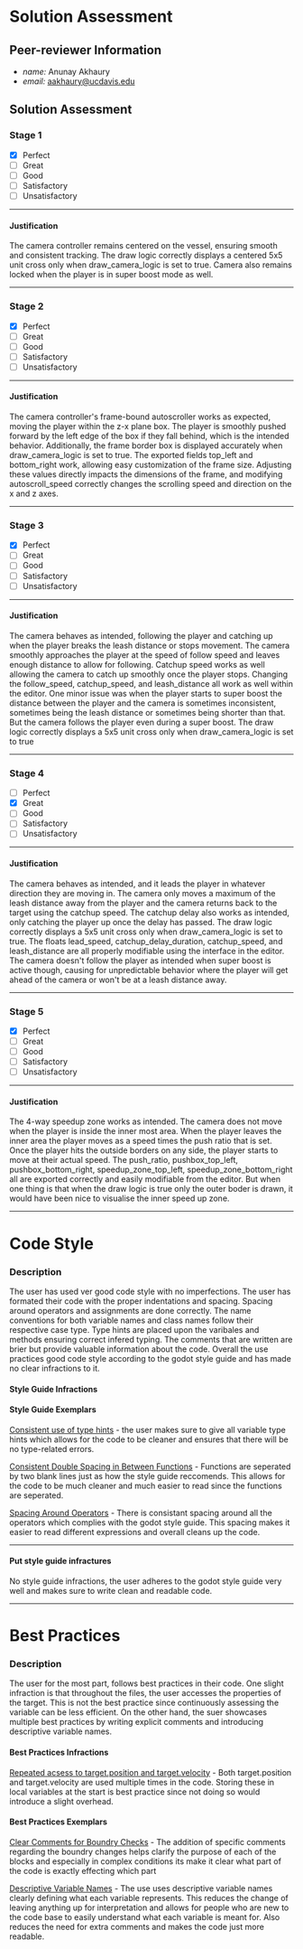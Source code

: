 # Solution Assessment #

## Peer-reviewer Information

* *name:* Anunay Akhaury 
* *email:* aakhaury@ucdavis.edu

## Solution Assessment ##

### Stage 1 ###

- [x] Perfect
- [ ] Great
- [ ] Good
- [ ] Satisfactory
- [ ] Unsatisfactory

___
#### Justification ##### 
The camera controller remains centered on the vessel, ensuring smooth and consistent tracking. The draw logic correctly displays a centered 5x5 unit cross only when draw_camera_logic is set to true. Camera also remains locked when the player is in super boost mode as well.

___
### Stage 2 ###

- [x] Perfect
- [ ] Great
- [ ] Good
- [ ] Satisfactory
- [ ] Unsatisfactory

___
#### Justification ##### 
The camera controller's frame-bound autoscroller works as expected, moving the player within the z-x plane box. The player is smoothly pushed forward by the left edge of the box if they fall behind, which is the intended behavior. Additionally, the frame border box is displayed accurately when draw_camera_logic is set to true. The exported fields top_left and bottom_right work, allowing easy customization of the frame size. Adjusting these values directly impacts the dimensions of the frame, and modifying autoscroll_speed correctly changes the scrolling speed and direction on the x and z axes.

___
### Stage 3 ###

- [x] Perfect
- [ ] Great
- [ ] Good
- [ ] Satisfactory
- [ ] Unsatisfactory

___
#### Justification ##### 
The camera behaves as intended, following the player and catching up when the player breaks the leash distance or stops movement. The camera smoothly approaches the player at the speed of follow speed and leaves enough distance to allow for following. Catchup speed works as well allowing the camera to catch up smoothly once the player stops. Changing the follow_speed, catchup_speed, and leash_distance all work as well within the editor. One minor issue was when the player starts to super boost the distance between the player and the camera is sometimes inconsistent, sometimes being the leash distance or sometimes being shorter than that. But the camera follows the player even during a super boost. The draw logic correctly displays a 5x5 unit cross only when draw_camera_logic is set to true

___
### Stage 4 ###

- [ ] Perfect
- [x] Great
- [ ] Good
- [ ] Satisfactory
- [ ] Unsatisfactory

___
#### Justification ##### 
The camera behaves as intended, and it leads the player in whatever direction they are moving in. The camera only moves a maximum of the leash distance away from the player and the camera returns back to the target using the catchup speed. The catchup delay also works as intended, only catching the player up once the delay has passed. The draw logic correctly displays a 5x5 unit cross only when draw_camera_logic is set to true. The floats lead_speed, catchup_delay_duration, catchup_speed, and leash_distance are all properly modifiable using the interface in the editor. The camera doesn't follow the player as intended when super boost is active though, causing for unpredictable behavior where the player will get ahead of the camera or won't be at a leash distance away.
___
### Stage 5 ###

- [x] Perfect
- [ ] Great
- [ ] Good
- [ ] Satisfactory
- [ ] Unsatisfactory

___
#### Justification ##### 
The 4-way speedup zone works as intended. The camera does not move when the player is inside the inner most area. When the player leaves the inner area the player moves as a speed times the push ratio that is set. Once the player hits the outside borders on any side, the player starts to move at their actual speed. The push_ratio, pushbox_top_left, pushbox_bottom_right, speedup_zone_top_left, speedup_zone_bottom_right all are exported correctly and easily modifiable from the editor. But when one thing is that when the draw logic is true only the outer boder is drawn, it would have been nice to visualise the inner speed up zone.
___
# Code Style #


### Description ###

The user has used ver good code style with no imperfections. The user has formated their code with the proper indentations and spacing. Spacing around operators and assignments are done correctly. The name conventions for both variable names and class names follow their respective case type. Type hints are placed upon the varibales and methods ensuring correct infered typing. The comments that are written are brier but provide valuable information about the code. Overall the use practices good code style according to the godot style guide and has made no clear infractions to it.

#### Style Guide Infractions ####

#### Style Guide Exemplars ####

[Consistent use of type hints](https://github.com/ensemble-ai/exercise-2-camera-control-ezrenjoa/blob/99726fa635354a197638d1af666c8bd89f005ff5/Obscura/scripts/camera_controllers/speedup_push_box.gd#L5) -  the user makes sure to give all variable type hints which allows for the code to be cleaner and ensures that there will be no type-related errors.

[Consistent Double Spacing in Between Functions](https://github.com/ensemble-ai/exercise-2-camera-control-ezrenjoa/blob/99726fa635354a197638d1af666c8bd89f005ff5/Obscura/scripts/camera_controllers/position_lock.gd#L11) - Functions are seperated by two blank lines just as how the style guide reccomends. This allows for the code to be much cleaner and much easier to read since the functions are seperated.

[Spacing Around Operators](https://github.com/ensemble-ai/exercise-2-camera-control-ezrenjoa/blob/99726fa635354a197638d1af666c8bd89f005ff5/Obscura/scripts/camera_controllers/lerp_look_ahead.gd#L45) - There is consistant spacing around all the operators which complies with the godot style guide. This spacing makes it easier to read different expressions and overall cleans up the code.
___
#### Put style guide infractures ####

No style guide infractions, the user adheres to the godot style guide very well and makes sure to write clean and readable code.
___

# Best Practices #

### Description ###

The user for the most part, follows best practices in their code. One slight infraction is that throughout the files, the user accesses the properties of the target. This is not the best practice since continuously assessing the variable can be less efficient. On the other hand, the suer showcases multiple best practices by writing explicit comments and introducing descriptive variable names.


#### Best Practices Infractions ####

[Repeated acsess to target.position and target.velocity](https://github.com/ensemble-ai/exercise-2-camera-control-ezrenjoa/blob/99726fa635354a197638d1af666c8bd89f005ff5/Obscura/scripts/camera_controllers/lerp_follow.gd#L26) - Both target.position and target.velocity are used multiple times in the code. Storing these in local variables at the start is best practice since not doing so would introduce a slight overhead.

#### Best Practices Exemplars ####

[Clear Comments for Boundry Checks](https://github.com/ensemble-ai/exercise-2-camera-control-ezrenjoa/blob/99726fa635354a197638d1af666c8bd89f005ff5/Obscura/scripts/camera_controllers/speedup_push_box.gd#L40) - The addition of specific comments regarding the boundry changes helps clarify the purpose of each of the blocks and especially in complex conditions its make it clear what part of the code is exactly effecting which part

[Descriptive Variable Names](https://github.com/ensemble-ai/exercise-2-camera-control-ezrenjoa/blob/35a9b519f33beedb8e46bc0db9dc36187e489419/Obscura/scripts/camera_controllers/lerp_follow.gd#L36) - The use uses descriptive variable names clearly defining what each variable represents. This reduces the change of leaving anything up for interpretation and allows for people who are new to the code base to easily understand what each variable is meant for. Also reduces the need for extra comments and makes the code just more readable.